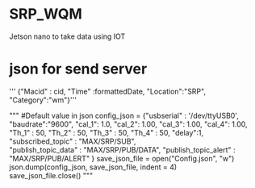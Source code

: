 # SRP_WQM
Jetson nano to take data using IOT

# json for send server
'''
     {"Macid" : cid,
      "Time" :formattedDate,
      "Location":"SRP",
      "Category":"wm"}'''
     
"""
#Default value in json
config_json = {"usbserial" : '/dev/ttyUSB0',
               "baudrate":"9600",
               "cal_1": 1.0,
               "cal_2": 1.00,
               "cal_3": 1.00,
               "cal_4": 1.00,
               "Th_1" : 50,
               "Th_2" : 50,
               "Th_3" : 50,
               "Th_4" : 50,
               "delay":1,
               "subscribed_topic" : "MAX/SRP/SUB",  
               "publish_topic_data" : "MAX/SRP/PUB/DATA",
               "publish_topic_alert" : "MAX/SRP/PUB/ALERT"
                }
save_json_file = open("Config.json", "w")  
json.dump(config_json, save_json_file, indent = 4)  
save_json_file.close() 
"""
